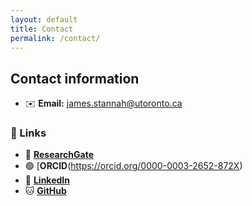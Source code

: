 ```yaml
---
layout: default
title: Contact
permalink: /contact/
---
```


## Contact information

- ✉️ **Email:** [james.stannah@utoronto.ca](mailto:james.stannah@utoronto.ca)  

### 🔗 Links

- 📖 [**ResearchGate**](https://www.researchgate.net/profile/James-Stannah?ev=hdr_xprf)
- 🟢 [**ORCID**(https://orcid.org/0000-0003-2652-872X)
- 🔗 [**LinkedIn**](https://www.linkedin.com/in/james-stannah)  
- 🐱 [**GitHub**](https://github.com/jamesstannah)